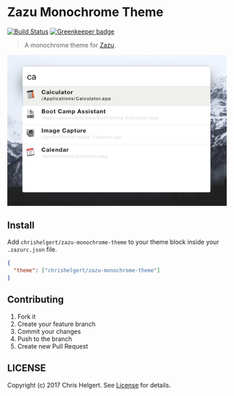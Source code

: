 # Zazu Monochrome Theme

[![Build Status](https://travis-ci.org/chrishelgert/zazu-clean-light-theme.svg?branch=master)](https://travis-ci.org/chrishelgert/zazu-clean-light-theme)
[![Greenkeeper badge](https://badges.greenkeeper.io/chrishelgert/zazu-monochrome-theme.svg)](https://greenkeeper.io/)

> A monochrome theme for [Zazu](https://github.com/tinytacoteam/zazu).

![screenshot](./screenshot.png)

## Install

Add `chrishelgert/zazu-monochrome-theme` to your theme block inside your `.zazurc.json` file.

```json
{
  "theme": ["chrishelgert/zazu-monochrome-theme"]
}
```

## Contributing

1. Fork it
2. Create your feature branch
3. Commit your changes
4. Push to the branch
5. Create new Pull Request

## LICENSE

Copyright (c) 2017 Chris Helgert. See [License](./LICENSE) for details.
